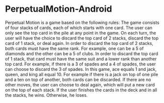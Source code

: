 # PerpetualMotion-Android
Perpetual Motion is a game based on the following rules: The game consists of four stacks of cards, each of which starts with one card. The user can only see the top card in the pile at any point in the game. On each turn, the user will have the choice to discard the top card of 2 stacks, discard the top card of 1 stack, or deal again. In order to discard the top card of 2 stacks, both cards must have the same rank. For example, one can be a 5 of diamonds and the other can be a 5 of clubs. In order to discard the top card of 1 stack, that card must have the same suit and a lower rank than another top card. For example, if there is a 3 of spades and a 4 of spades, the user can choose to discard the 3 of spades. In this game, ace equals 1 and jack, queen, and king all equal 10. For example if there is a jack on top of one pile and a ten on top of another, both cards can be discarded. If there are no other moves, the user can choose to deal again, which will put a new card on the top of each stack. If the user finishes the cards in the deck and in all the stacks, he wins. Otherwise, he loses.
